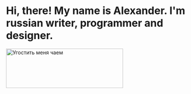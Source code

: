 # Hi, there! My name is Alexander. I'm russian writer, programmer and designer.

<a href="https://yookassa.ru" target="_blank"><img src="https://msk-vizitka.myjino.ru/image/tea-donat-button.png" alt="Угостить меня чаем" width="320" height="108"></a>
<!--
**hexor-boo/hexor-boo** is a ✨ _special_ ✨ repository because its `README.md` (this file) appears on your GitHub profile.

Here are some ideas to get you started:

- 🔭 I’m currently working on ...
- 🌱 I’m currently learning ...
- 👯 I’m looking to collaborate on ...
- 🤔 I’m looking for help with ...
- 💬 Ask me about ...
- 📫 How to reach me: ...
- 😄 Pronouns: ...
- ⚡ Fun fact: ...
-->
